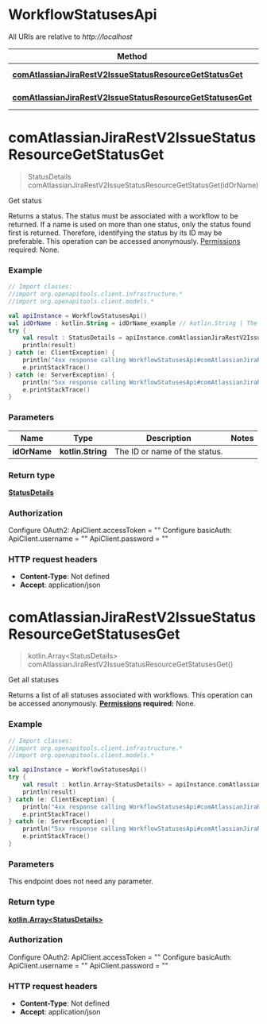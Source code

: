 # WorkflowStatusesApi

All URIs are relative to *http://localhost*

Method | HTTP request | Description
------------- | ------------- | -------------
[**comAtlassianJiraRestV2IssueStatusResourceGetStatusGet**](WorkflowStatusesApi.md#comAtlassianJiraRestV2IssueStatusResourceGetStatusGet) | **GET** /rest/api/3/status/{idOrName} | Get status
[**comAtlassianJiraRestV2IssueStatusResourceGetStatusesGet**](WorkflowStatusesApi.md#comAtlassianJiraRestV2IssueStatusResourceGetStatusesGet) | **GET** /rest/api/3/status | Get all statuses


<a name="comAtlassianJiraRestV2IssueStatusResourceGetStatusGet"></a>
# **comAtlassianJiraRestV2IssueStatusResourceGetStatusGet**
> StatusDetails comAtlassianJiraRestV2IssueStatusResourceGetStatusGet(idOrName)

Get status

Returns a status. The status must be associated with a workflow to be returned.  If a name is used on more than one status, only the status found first is returned. Therefore, identifying the status by its ID may be preferable.  This operation can be accessed anonymously.  [Permissions](#permissions) required: None.

### Example
```kotlin
// Import classes:
//import org.openapitools.client.infrastructure.*
//import org.openapitools.client.models.*

val apiInstance = WorkflowStatusesApi()
val idOrName : kotlin.String = idOrName_example // kotlin.String | The ID or name of the status.
try {
    val result : StatusDetails = apiInstance.comAtlassianJiraRestV2IssueStatusResourceGetStatusGet(idOrName)
    println(result)
} catch (e: ClientException) {
    println("4xx response calling WorkflowStatusesApi#comAtlassianJiraRestV2IssueStatusResourceGetStatusGet")
    e.printStackTrace()
} catch (e: ServerException) {
    println("5xx response calling WorkflowStatusesApi#comAtlassianJiraRestV2IssueStatusResourceGetStatusGet")
    e.printStackTrace()
}
```

### Parameters

Name | Type | Description  | Notes
------------- | ------------- | ------------- | -------------
 **idOrName** | **kotlin.String**| The ID or name of the status. |

### Return type

[**StatusDetails**](StatusDetails.md)

### Authorization


Configure OAuth2:
    ApiClient.accessToken = ""
Configure basicAuth:
    ApiClient.username = ""
    ApiClient.password = ""

### HTTP request headers

 - **Content-Type**: Not defined
 - **Accept**: application/json

<a name="comAtlassianJiraRestV2IssueStatusResourceGetStatusesGet"></a>
# **comAtlassianJiraRestV2IssueStatusResourceGetStatusesGet**
> kotlin.Array&lt;StatusDetails&gt; comAtlassianJiraRestV2IssueStatusResourceGetStatusesGet()

Get all statuses

Returns a list of all statuses associated with workflows.  This operation can be accessed anonymously.  **[Permissions](#permissions) required:** None.

### Example
```kotlin
// Import classes:
//import org.openapitools.client.infrastructure.*
//import org.openapitools.client.models.*

val apiInstance = WorkflowStatusesApi()
try {
    val result : kotlin.Array<StatusDetails> = apiInstance.comAtlassianJiraRestV2IssueStatusResourceGetStatusesGet()
    println(result)
} catch (e: ClientException) {
    println("4xx response calling WorkflowStatusesApi#comAtlassianJiraRestV2IssueStatusResourceGetStatusesGet")
    e.printStackTrace()
} catch (e: ServerException) {
    println("5xx response calling WorkflowStatusesApi#comAtlassianJiraRestV2IssueStatusResourceGetStatusesGet")
    e.printStackTrace()
}
```

### Parameters
This endpoint does not need any parameter.

### Return type

[**kotlin.Array&lt;StatusDetails&gt;**](StatusDetails.md)

### Authorization


Configure OAuth2:
    ApiClient.accessToken = ""
Configure basicAuth:
    ApiClient.username = ""
    ApiClient.password = ""

### HTTP request headers

 - **Content-Type**: Not defined
 - **Accept**: application/json

